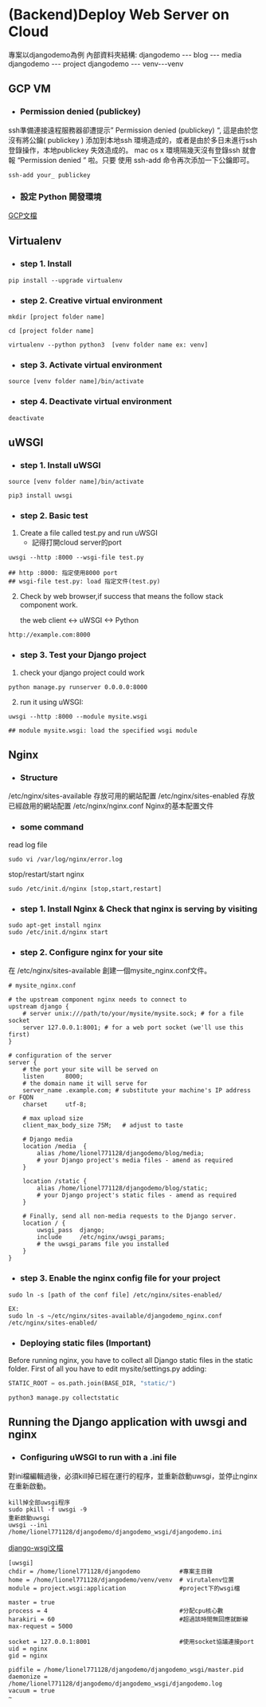 # (Backend)Deploy Web Server on Cloud

專案以djangodemo為例
內部資料夾結構:
djangodemo --- blog --- media
djangodemo --- project 
djangodemo --- venv---venv

## GCP VM
* ### Permission denied (publickey)
ssh準備連接遠程服務器卻遭提示” Permission denied (publickey) “, 這是由於您沒有將公鑰( publickey ) 添加到本地ssh 環境造成的，或者是由於多日未進行ssh 登錄操作，本地publickey 失效造成的。
mac os x 環境隔幾天沒有登錄ssh 就會報 “Permission denied ” 啦。只要 使用 ssh-add 命令再次添加一下公鑰即可。

```
ssh-add your_ publickey
```
* ### 設定 Python 開發環境
[GCP文檔](https://cloud.google.com/python/setup?hl=zh-tw)
## Virtualenv

* ### step 1. Install
```
pip install --upgrade virtualenv
```

* ### step 2. Creative virtual environment

```
mkdir [project folder name]

cd [project folder name]

virtualenv --python python3  [venv folder name ex: venv]

```

* ### step 3. Activate virtual environment
```
source [venv folder name]/bin/activate
```

* ### step 4. Deactivate virtual environment

```
deactivate
```

## uWSGI
* ### step 1. Install uWSGI

```
source [venv folder name]/bin/activate

pip3 install uwsgi
```

* ### step 2. Basic test

1.  Create a file called test.py and run uWSGI
    *  記得打開cloud server的port 
```
uwsgi --http :8000 --wsgi-file test.py

## http :8000: 指定使用8000 port 
## wsgi-file test.py: load 指定文件(test.py)
```



2. Check by web browser,if success that means the follow stack component work.

    the web client <-> uWSGI <-> Python
```
http://example.com:8000
```
* ### step 3. Test your Django project
1. check your django  project could work
```
python manage.py runserver 0.0.0.0:8000
```

2. run it using uWSGI:
```
uwsgi --http :8000 --module mysite.wsgi

## module mysite.wsgi: load the specified wsgi module
```

## Nginx

* ### Structure
/etc/nginx/sites-available  存放可用的網站配置
/etc/nginx/sites-enabled    存放已經啟用的網站配置
/etc/nginx/nginx.conf       Nginx的基本配置文件

* ### some command 
read log file
```
sudo vi /var/log/nginx/error.log
```
stop/restart/start nginx
```
sudo /etc/init.d/nginx [stop,start,restart]
```

* ### step 1. Install Nginx & Check that nginx is serving by visiting

```
sudo apt-get install nginx
sudo /etc/init.d/nginx start
```

* ### step 2. Configure nginx for your site

在 /etc/nginx/sites-available 創建一個mysite_nginx.conf文件。

```
# mysite_nginx.conf

# the upstream component nginx needs to connect to
upstream django {
    # server unix:///path/to/your/mysite/mysite.sock; # for a file socket
    server 127.0.0.1:8001; # for a web port socket (we'll use this first)
}

# configuration of the server
server {
    # the port your site will be served on
    listen      8000;
    # the domain name it will serve for
    server_name .example.com; # substitute your machine's IP address or FQDN
    charset     utf-8;

    # max upload size
    client_max_body_size 75M;   # adjust to taste

    # Django media
    location /media  {
        alias /home/lionel771128/djangodemo/blog/media;  
        # your Django project's media files - amend as required
    }

    location /static {
        alias /home/lionel771128/djangodemo/blog/static; 
        # your Django project's static files - amend as required
    }

    # Finally, send all non-media requests to the Django server.
    location / {
        uwsgi_pass  django;
        include     /etc/nginx/uwsgi_params; 
        # the uwsgi_params file you installed
    }
}
```

* ### step 3. Enable the nginx config file for your project
```
sudo ln -s [path of the conf file] /etc/nginx/sites-enabled/

EX:
sudo ln -s ~/etc/nginx/sites-available/djangodemo_nginx.conf /etc/nginx/sites-enabled/

```

* ### Deploying static files (Important)

Before running nginx, you have to collect all Django static files in the static folder. First of all you have to edit mysite/settings.py adding:

```python
STATIC_ROOT = os.path.join(BASE_DIR, "static/")
```
```
python3 manage.py collectstatic
```

## Running the Django application with uwsgi and nginx
* ### Configuring uWSGI to run with a .ini file
對ini檔編輯過後，必須kill掉已經在運行的程序，並重新啟動uwsgi，並停止nginx在重新啟動。
```
kill掉全部uwsgi程序
sudo pkill -f uwsgi -9
重新啟動uwsgi
uwsgi --ini /home/lionel771128/djangodemo/djangodemo_wsgi/djangodemo.ini
```
[django-wsgi文檔](https://docs.djangoproject.com/zh-hans/2.2/howto/deployment/wsgi/uwsgi/)
```
[uwsgi]
chdir = /home/lionel771128/djangodemo           #專案主目錄
home = /home/lionel771128/djangodemo/venv/venv  # virutalenv位置
module = project.wsgi:application               #project下的wsgi檔

master = true
process = 4                                     #分配cpu核心數
harakiri = 60                                   #超過該時間無回應就斷線
max-request = 5000

socket = 127.0.0.1:8001                         #使用socket協議連接port
uid = nginx
gid = nginx

pidfile = /home/lionel771128/djangodemo/djangodemo_wsgi/master.pid
daemonize = /home/lionel771128/djangodemo/djangodemo_wsgi/djangodemo.log
vacuum = true
~             
```
